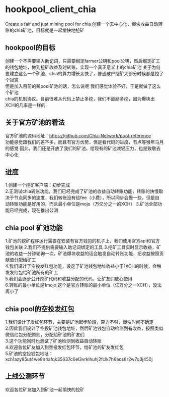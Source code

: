 # hookpool_client_chia
Create a fair and just mining pool for chia
创建一个去中心化，爆块收益自动转账的chia矿池，目标就是一起愉快地挖矿
## hookpool的目标
创建一个不需要输入助记词，只需要绑定farmer公钥和pool公钥，然后绑定矿工的钱包地址，做到挖矿收益及时转账，实现一个真正意义上的chia矿池 
关于为何要建立这么一个矿池，chia的算力增长太快了，普通散户挖矿大部分时候都是挖了个寂寞  
但是加入目前的某pool矿池的话，怎么说呢  我们感觉体验不好，于是就做了这么个矿池  
chia的机制协议。目前很难从代码上禁止多挖，我们不鼓励多挖，因为爆块出XCH的几率是一样的
## 关于官方矿池的看法
官方矿池的源码地址：https://github.com/Chia-Network/pool-reference  
功能感觉跟我们的差不多，而且有官方优势，但是看代码的进度，有点等猴年马月的感觉
因此，我们还是开放了我们的矿池，给现有的矿池减轻压力，也是致敬去中心化

## 进度
1.创建一个挖矿客户端：初步完成  
2.正测试chia转账功能，我们已经完成了矿池的收益自动转账功能，转账的快慢取决于节点同步的速度，我们转账没有给fee（小费），所以同步会慢一些，但是自动转账功能是好用的，而且最小单位是mojo（万亿分之一的XCH） 
3.矿池全部功能已经完成，现在推出公测  
## chia pool 矿池功能
1.矿池的挖矿程序运行需要在安装有官方钱包的机子上，我们使用官方api和官方钱包关联 
2.我们不提供需要输入助记词绑定的工具 
3.挖矿工具实时显示收益，矿池的收益一分钟轮询一次，矿池爆块收益的话会触发自动转账功能，把收益按照贡献值分配给矿工  
4.我们设计了空投发红包功能，设定了矿池钱包地址收益小于1XCH的时候，会触发发红包给矿池所有的矿工  
5.我们会逐步公开挖矿代码和收益分配的代码，让矿友们放心使用  
6.转账的最小单位是1mojo,这个是官方转账的最小单位（亿万分之一XCH），没法再小了
## chia pool的空投发红包
1.我们设计了发红包环节，主要是矿池起步阶段，算力不够，爆块时间不确定  
2.因此我们设计了空投矿池钱包地址，然后矿池钱包自动检测到有收益，按照类似微信红包分配原则，分配给矿池的矿友们  
3.这个功能同时也测试了矿池检测到收益自动转账  
4.欢迎各位矿友加入到空投发红包环节，给矿池的矿友发红包  
5.矿池的空投钱包地址：xch1azy95ut4we8n4afqk35637c6el3vrklhuhj2fclk7h6ads8r2w7q3j450j  

## 上线公测环节
欢迎各位矿友加入到矿池一起愉快的挖矿
